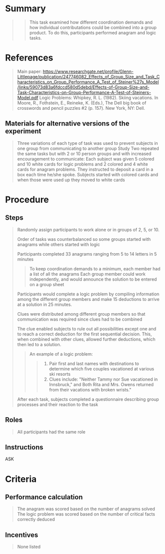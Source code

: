 # Summary
> >This task examined how different coordination demands and how individual contributations could be combined into a group product. To do this, participants performed anagram and logic tasks.

# References
>Main paper: https://www.researchgate.net/profile/Glenn-Littlepage/publication/247746082_Effects_of_Group_Size_and_Task_Characteristics_on_Group_Performance_A_Test_of_Steiner%27s_Model/links/59073d83a6fdccd580d5debd/Effects-of-Group-Size-and-Task-Characteristics-on-Group-Performance-A-Test-of-Steiners-Model.pdf
> Logic Problems: Whipkey, R. L. (1982). Skiing vacations. In Moore, R., Fothstein, E., Reineke, K. (Eds.), The Dell big book of crosswords and pencil puzzles #2 (p. 157). New York, NY: Dell.


## Materials for alternative versions of the experiment 
>Three variations of each type of task was used to prevent subjects in one group from communicating to another group
>Study Two repeated the same tasks but with 2 or 10 person groups and with increased encouragement to communicate: Each subject was given 5 colored and 10 white cards for logic problems and 2 colored and 4 white cards for anagram problems. They instructed to deposit a card in a box each time he/she spoke. Subjects started with colored cards and when those were used up they moved to white cards

# Procedure
## Steps
> Randomly assign participants to work alone or in groups of 2, 5, or 10.
> 
> Order of tasks was counterbalanced so some groups started with anagrams while others started with logic
> 
> Participants completed 33 anagrams ranging from 5 to 14 letters in 5 minutes
> > To keep coordination demands to a minimum, each member had a list of all the anagrams
> > Each group member could work independently, and would announce the solution to be entered on a group sheet
> 
> Participants would complete a logic problem by compiling information among the different group members and make 15 deductions to arrive at a solution in 25 minutes.
> 
> Clues were distributed among different group members so that communication was required since clues had to be combined
> 
> The clue enabled subjects to rule out all possibilities except one and to reach a correct deduction for the first sequential decision. This, when combined with other clues, allowed further deductions, which then led to a solution.
> 
> > An example of a logic problem:
> > > 1. Pair first and last names with destinations to determine which five couples vacationed at various ski resorts
> > > 2. Clues include: "Neither Tammy nor Sue vacationed in Innsbruck," and Both Rita and Mrs. Owens returned from their vacations with broken wrists."
> 
> After each task, subjects completed a questionnaire describing group processes and their reaction to the task

## Roles 
>All participants had the same role

## Instructions
ASK

# Criteria
## Performance calculation
>The anagram was scored based on the number of anagrams solved
>The logic problem was scored based on the number of critical facts correctly deduced 

## Incentives
>None listed
